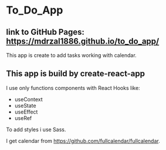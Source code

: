 # To_Do_App

## link to GitHub Pages: https://mdrzal1886.github.io/to_do_app/

This app is create to add tasks working with calendar.

## This app is build by create-react-app

I use only functions components with React Hooks like:

- useContext
- useState
- useEffect
- useRef

To add styles i use Sass.

I get calendar from https://github.com/fullcalendar/fullcalendar.
